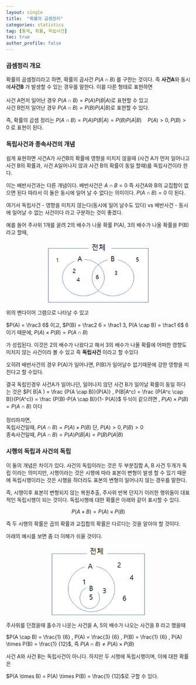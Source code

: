 ```yaml
---
layout: single
title:  "확률의 곱셈정리"
categories: statistics
tag: [통계, 확률, 독립사건]
toc: true
author_profile: false
---
```

###  **곱셈정리 개요**

확률의 곱셈정리라고 하면, 확률의 곱사건  $P(A \cap B)$ 를 구한는 것이다. 즉 **사건A**와 동시에**사건B** 가 발생할 수 있는 경우를 말한다.
이를 다른 형태로 표현하면<br><br>사건 A먼저 일어난 경우 $P(A \cap B)=P(A)P(B|A)$로 표현할 수 있고<br>사건 B먼저 일어난 경우 $P(A \cap B) = P(B)P(A|B)$로 표현할 수 있다.

즉, 확률의 곱셈 정리는
$P(A \cap B) = P(A)P(B|A) = P(B)P(A|B) \quad P(A)>0,P(B)>0$ 로 표현이 된다.

### **독립사건과 종속사건의 개념**

쉽게 표현하면 사건A가 사건B의 확률에 영향을 미치지 않을때 (사건 A가 먼저 일어나고 사건 B의 확률과, 사건 A일어나지 않과 사건 B의 확률이 동일 할때)를 독립사건이라 한다.

이는 배반사건과는 다른 개념이다. 배반사건은 $A \cap B = 0$ 즉 사건A와 B의 교집합이 없으면 된다
따라서 이 둘은 동시에 일어 날 수 없다는 의미이다. $P(A \cap B) = 0$ 이 된다.

여기서 독립사건 - 영향을 미치지 않는다(동시에 일어 날수도 있다) vs 배반사건 - 동시에 일어날 수 없는 사건이다 라고 구분하는 것이 좋겠다.

예를 들어 주사위 1개를 굴려 2의 배수가 나올 확률 P(A), 3의 배수가 나올 확률을 P(B)라고 할때,

<p align='center'>
<img src="../../images/2022-03-13-prob-product/image-20220313215541720.png" alt="image-20220313215541720" style="zoom:80%;" />
</p>

위의 벤다이어 그램으로 나타날 수 있고

$P(A) = \frac3  6$ 이고, $P(B) = \frac2  6 = \frac1  3, P(A \cap B) = \frac1 6$
6 이기 때문에, $P(A) \times P(B) = P(A \cap B)$

가 성립된다. 
이것은 2의 배수가 나왔다고 해서 3의 배수가 나올 확률에 어떠한 영향도 미치지 않는 사건이라 볼 수 있고 즉 **독립사건** 이라고 할 수있다

오히려 배반사건의 경우 P(A)가 일어나면, P(B)가 일어날수 없기때문에 강한 영향을 미친다고 할 수있다.

결국 독립인경우 사건A가 일어나던, 일어나지 않던 사건 B가 일어날 확률이 동일 하다는 것은
$P( B|A ) = \frac {P(A \cap B)}{P(A)} , P(B|A^c) = \frac {P(A^c \cap B)}{P(A^c)} = \frac {P(B)-P(A \cap B)}{1- P(A)}$ 두식이   같으려면 , $P(A) \times P(B) = P(A \cap B)$ 이다<br><br>
정리하자면, <br>독립사건일때, $P(A \cap B)= P(A) \times P(B)$ 단, $P(A)>0,P(B)>0$ <br> 종속사건일때, $P(A \cap B) = P(A)P(B|A) = P(B)P(A|B)$

### **시행의 독립과 사건의 독립**

이 둘의 개념은 차이가 있다.
사건의 독립이라는 것은 두 부분집합 A, B 사건 두개가 독립 이라는 의미지만, 시행이라는 것은 시행에 따라 표본이 변형이 발생 할 수 있기 때문에 독립시행이라는 것은 시행을 하더라도 표본의 변형이 일어나지 않는 경우를 말한다.

즉, 시행이후 표본이 변형되지 않는 복원추출, 주사위 반복 던지기 이러한 행위들이 대표적인 독립시행이 되는 것이다.
독립시행에 대한 확률은 아래와 같이 표시할 수 있다.

$$
P(A \times B) = P(A) \times P(B) 
$$

즉 두 시행의 확률은 곱의 확률과 교집합의 확률은 다르다는 것을 알아야 할 것이다.

아래의 예시를 보면 좀 더 이해가 쉬울 것이다.

<p align='center'>
<img src="../../images/2022-03-13-prob-product/image-2.png" alt="image-20220313215541720" style="zoom:80%;" />
</p>

주사위를 던졌을때 홀수가 나온는 사건을 A, 5의 배수가 나오는 사건을 B 라고 했을때

$P(A \cap B) = \frac{1} {6} , P(A) = \frac{3} {6} , P(B) = \frac{1} {6}  , P(A) \times P(B) = \frac{1} {12}$, 즉 $P(A \cap B) \not = { P(A) \times P(B) }$

사건 A와 사건 B는 독립사건이 아니다. 하지만 두 시행에 독립시행이며, 이에 대한 확률은 

$P(A \times B) = P(A) \times P(B) = \frac{1} {12}$로 구할 수 있다.

